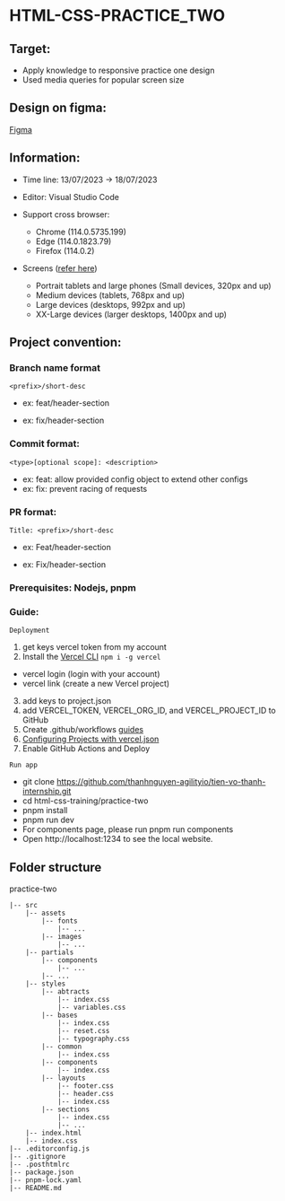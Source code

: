 # HTML-CSS-PRACTICE_TWO 

## Target: 

- Apply knowledge to responsive practice one design
- Used media queries for popular screen size

## Design on figma: 
[Figma](https://www.figma.com/file/6QbJ3zCbwFEIqDrHuYegS1/NinjaMail-(Community)-Thao's-practice?node-id=1%3A30&mode=dev)


## Information: 
- Time line: 13/07/2023 -> 18/07/2023
- Editor: Visual Studio Code

- Support cross browser: 
  - Chrome (114.0.5735.199)
  - Edge (114.0.1823.79)
  - Firefox (114.0.2)

- Screens ([refer here](https://getbootstrap.com/docs/5.0/layout/breakpoints/))
  - Portrait tablets and large phones (Small devices, 320px and up) 
  - Medium devices (tablets, 768px and up)
  - Large devices (desktops, 992px and up)
  - XX-Large devices (larger desktops, 1400px and up)

## Project convention: 
### Branch name format
`<prefix>/short-desc
`

- ex: feat/header-section

- ex: fix/header-section

### Commit format: 

`<type>[optional scope]: <description>
`

- ex: feat: allow provided config object to extend other configs
- ex: fix: prevent racing of requests

### PR format:

 `Title: <prefix>/short-desc`

- ex: Feat/header-section

- ex: Fix/header-section

### Prerequisites: Nodejs, pnpm
### Guide:

`Deployment`

1. get keys vercel token from my account
2. Install the [Vercel CLI](https://vercel.com/cli)
`npm i -g vercel`
- vercel login (login with your account)
- vercel link (create a new Vercel project)
3. add keys to project.json
4. add VERCEL_TOKEN, VERCEL_ORG_ID, and VERCEL_PROJECT_ID to GitHub 
5. Create .github/workflows [guides](https://vercel.com/guides/how-can-i-use-github-actions-with-vercel#configuring-github-actions-for-vercel)
6. [Configuring Projects with vercel.json](https://vercel.com/docs/concepts/projects/project-configuration#)
7. Enable GitHub Actions and Deploy

`Run app`
- git clone https://github.com/thanhnguyen-agilityio/tien-vo-thanh-internship.git
- cd html-css-training/practice-two 
- pnpm install
- pnpm run dev
- For components page, please run pnpm run components
- Open http://localhost:1234 to see the local website.

## Folder structure 
practice-two
~~~
|-- src
    |-- assets
        |-- fonts
            |-- ...
        |-- images
            |-- ...
    |-- partials
        |-- components
            |-- ...
        |-- ...
    |-- styles
        |-- abtracts
            |-- index.css
            |-- variables.css
        |-- bases
            |-- index.css
            |-- reset.css
            |-- typography.css
        |-- common
            |-- index.css
        |-- components
            |-- index.css
        |-- layouts
            |-- footer.css
            |-- header.css
            |-- index.css
        |-- sections
            |-- index.css
            |-- ...
    |-- index.html
    |-- index.css
|-- .editorconfig.js
|-- .gitignore
|-- .posthtmlrc
|-- package.json
|-- pnpm-lock.yaml
|-- README.md


